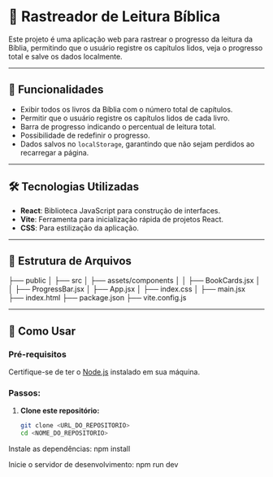 # 📖 Rastreador de Leitura Bíblica  

Este projeto é uma aplicação web para rastrear o progresso da leitura da Bíblia, permitindo que o usuário registre os capítulos lidos, veja o progresso total e salve os dados localmente.

---

## 🚀 Funcionalidades  
- Exibir todos os livros da Bíblia com o número total de capítulos.  
- Permitir que o usuário registre os capítulos lidos de cada livro.  
- Barra de progresso indicando o percentual de leitura total.  
- Possibilidade de redefinir o progresso.  
- Dados salvos no `localStorage`, garantindo que não sejam perdidos ao recarregar a página.  

---

## 🛠️ Tecnologias Utilizadas  
- **React**: Biblioteca JavaScript para construção de interfaces.  
- **Vite**: Ferramenta para inicialização rápida de projetos React.  
- **CSS**: Para estilização da aplicação.  

---

## 📂 Estrutura de Arquivos  
├── public │
├── src │ 
        ├── assets/components │ 
                              │ ├── BookCards.jsx │
                              │ ├── ProgressBar.jsx │ 
        ├── App.jsx │ 
        ├── index.css │ 
        ├── main.jsx  
        ├── index.html 
├── package.json 
├── vite.config.js


---

## 🌟 Como Usar  

### Pré-requisitos  
Certifique-se de ter o [Node.js](https://nodejs.org/) instalado em sua máquina.

### Passos:  
1. **Clone este repositório:**  
   ```bash
   git clone <URL_DO_REPOSITORIO>
   cd <NOME_DO_REPOSITORIO>

Instale as dependências:
npm install

Inicie o servidor de desenvolvimento:
npm run dev

